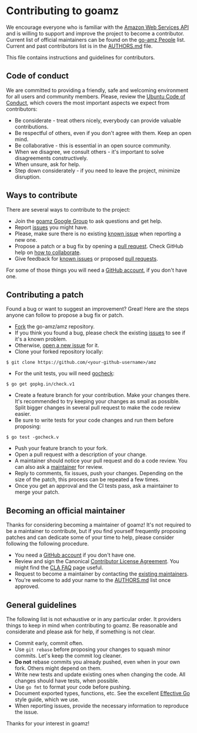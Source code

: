 Contributing to goamz
=====================

We encourage everyone who is familiar with the [Amazon Web Services
API](http://aws.amazon.com/documentation/) and is willing to support
and improve the project to become a contributor. Current list of
official maintainers can be found on the [go-amz People](https://github.com/orgs/go-amz/people) list. Current and past contributors list is in the [AUTHORS.md](AUTHORS.md) file.

This file contains instructions and guidelines for contributors.

Code of conduct
---------------

We are committed to providing a friendly, safe and welcoming environment
for all users and community members. Please, review the [Ubuntu Code of Conduct](https://launchpad.net/codeofconduct/1.1),
which covers the most important aspects we expect from contributors:

 * Be considerate - treat others nicely, everybody can provide valuable contributions.
 * Be respectful of others, even if you don't agree with them. Keep an open mind.
 * Be collaborative - this is essential in an open source community.
 * When we disagree, we consult others - it's important to solve disagreements constructively.
 * When unsure, ask for help.
 * Step down considerately - if you need to leave the project, minimize disruption.

Ways to contribute
------------------

There are several ways to contribute to the project:

 * Join the [goamz Google Group](https://groups.google.com/forum/#!forum/goamz) to ask questions and get help.
 * Report [issues](https://github.com/go-amz/amz/issues/new) you might have.
 * Please, make sure there is no existing [known issue](https://github.com/go-amz/amz/issues) when reporting a new one.
 * Propose a patch or a bug fix by opening a [pull request](https://help.github.com/articles/creating-a-pull-request/). Check GitHub help on [how to collaborate](https://help.github.com/categories/collaborating/).
 * Give feedback for [known issues](https://github.com/go-amz/amz/issues/) or proposed [pull requests](https://github.com/go-amz/amz/pulls).

For some of those things you will need a [GitHub account](https://github.com/signup/free), if you don't have one.

Contributing a patch
--------------------

Found a bug or want to suggest an improvement?
Great! Here are the steps anyone can follow to propose a bug fix or patch.

 * [Fork](https://help.github.com/articles/fork-a-repo/) the go-amz/amz repository.
 * If you think you found a bug, please check the existing [issues](https://github.com/go-amz/amz/issues) to see if it's a known problem.
 * Otherwise, [open a new issue](https://github.com/go-amz/amz/issues/new) for it.
 * Clone your forked repository locally:
```
$ git clone https://github.com/<your-github-username>/amz
```
 * For the unit tests, you will need [gocheck](https://github.com/go-check/check):
```
$ go get gopkg.in/check.v1
```
 * Create a feature branch for your contribution. Make your changes there. It's recommended to try keeping your changes as small as possible. Split bigger changes in several pull request to make the code review easier.
 * Be sure to write tests for your code changes and run them before proposing:
```
$ go test -gocheck.v
```
 * Push your feature branch to your fork.
 * Open a pull request with a description of your change.
 * A maintainer should notice your pull request and do a code review. You can also ask a [maintainer](https://github.com/orgs/go-amz/people) for review.
 * Reply to comments, fix issues, push your changes. Depending on the size of the patch, this process can be repeated a few times.
 * Once you get an approval and the CI tests pass, ask a maintainer to merge your patch.

Becoming an official maintainer
-------------------------------

Thanks for considering becoming a maintainer of goamz! It's not
required to be a maintainer to contribute, but if you find yourself
frequently proposing patches and can dedicate some of your time to
help, please consider following the following procedure.

 * You need a [GitHub account](https://github.com/signup/free) if you don't have one.
 * Review and sign the Canonical [Contributor License Agreement](http://www.ubuntu.com/legal/contributors/). You might find the [CLA FAQ](http://www.ubuntu.com/legal/contributors/licence-agreement-faq) page useful.
 * Request to become a maintainer by contacting the [existing maintainers](https://github.com/orgs/go-amz/people).
 * You're welcome to add your name to the [AUTHORS.md](AUTHORS.md) list once approved.

General guidelines
------------------

The following list is not exhaustive or in any particular order. It
providers things to keep in mind when contributing to goamz. Be
reasonable and considerate and please ask for help, if something is
not clear.

 * Commit early, commit often.
 * Use `git rebase` before proposing your changes to squash minor commits. Let's keep the commit log cleaner.
 * **Do not** rebase commits you already pushed, even when in your own fork. Others might depend on them.
 * Write new tests and update existing ones when changing the code. All changes should have tests, when possible.
 * Use `go fmt` to format your code before pushing.
 * Document exported types, functions, etc. See the excellent [Effective Go](http://golang.org/doc/effective_go.html) style guide, which we use.
 * When reporting issues, provide the necessary information to reproduce the issue.

Thanks for your interest in goamz!
